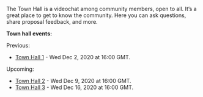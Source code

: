 
The Town Hall is a videochat among community members, open to all. It’s a great place to get to know the community. Here you can ask questions, share proposal feedback, and more.

**Town hall events:**

Previous:
* [Town Hall 1](Town-Hall-1) - Wed Dec 2, 2020 at 16:00 GMT.

Upcoming:
* [Town Hall 2](https://github.com/oceanprotocol/oceandao/wiki/Town-Hall-2) - Wed Dec 9, 2020 at 16:00 GMT.
* [Town Hall 3](https://github.com/oceanprotocol/oceandao/wiki/Town-Hall-3) - Wed Dec 16, 2020 at 16:00 GMT.

###

###